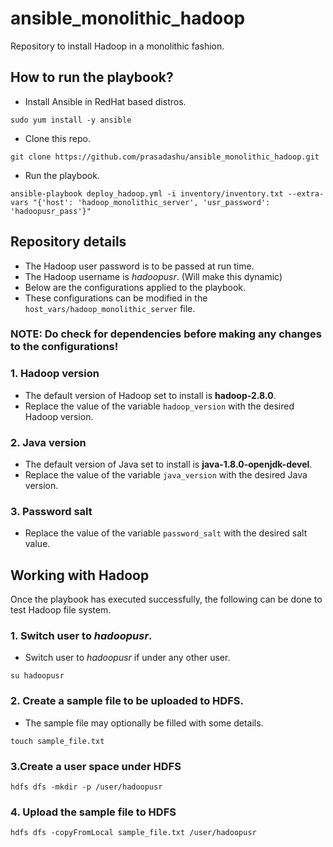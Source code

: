 # ansible_monolithic_hadoop
Repository to install Hadoop in a monolithic fashion.

## How to run the playbook?
- Install Ansible in RedHat based distros.

```shell
sudo yum install -y ansible
```

- Clone this repo.

```shell
git clone https://github.com/prasadashu/ansible_monolithic_hadoop.git
```

- Run the playbook.

```shell
ansible-playbook deploy_hadoop.yml -i inventory/inventory.txt --extra-vars "{'host': 'hadoop_monolithic_server', 'usr_password': 'hadoopusr_pass'}"
```

## Repository details

- The Hadoop user password is to be passed at run time.
- The Hadoop username is *hadoopusr*. (Will make this dynamic)
- Below are the configurations applied to the playbook.
- These configurations can be modified in the `host_vars/hadoop_monolithic_server` file.

### NOTE: Do check for dependencies before making any changes to the configurations!

### 1. Hadoop version
- The default version of Hadoop set to install is **hadoop-2.8.0**.
- Replace the value of the variable `hadoop_version` with the desired Hadoop version.

### 2. Java version
- The default version of Java set to install is **java-1.8.0-openjdk-devel**.
- Replace the value of the variable `java_version` with the desired Java version.

### 3. Password salt
- Replace the value of the variable `password_salt` with the desired salt value.

## Working with Hadoop

Once the playbook has executed successfully, the following can be done to test Hadoop file system.

### 1. Switch user to *hadoopusr*.

- Switch user to *hadoopusr* if under any other user.

```shell
su hadoopusr
```

### 2. Create a sample file to be uploaded to HDFS.

- The sample file may optionally be filled with some details.

```shell
touch sample_file.txt
```

### 3.Create a user space under HDFS

```shell
hdfs dfs -mkdir -p /user/hadoopusr
```

### 4. Upload the sample file to HDFS

```shell
hdfs dfs -copyFromLocal sample_file.txt /user/hadoopusr
```